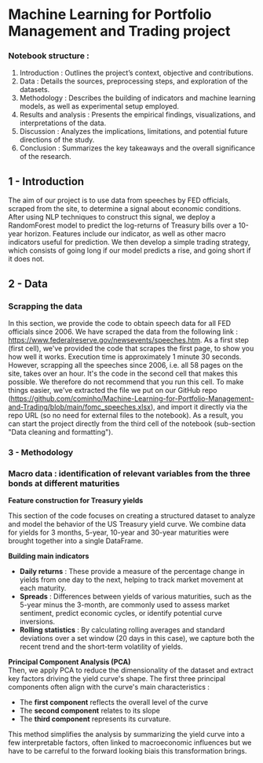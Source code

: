 # Machine Learning for Portfolio Management and Trading project

### Notebook structure :

1.	Introduction : Outlines the project’s context, objective and contributions.
2.	Data : Details the sources, preprocessing steps, and exploration of the datasets.
3.	Methodology : Describes the building of indicators and machine learning models, as well as experimental setup employed.
4.	Results and analysis : Presents the empirical findings, visualizations, and interpretations of the data.
5.	Discussion : Analyzes the implications, limitations, and potential future directions of the study.
6.	Conclusion : Summarizes the key takeaways and the overall significance of the research.

## 1 - Introduction
The aim of our project is to use data from speeches by FED officials, scraped from the site, to determine a signal about economic conditions. After using NLP techniques to construct this signal, we deploy a RandomForest model to predict the log-returns of Treasury bills over a 10-year horizon. Features include our indicator, as well as other macro indicators useful for prediction. We then develop a simple trading strategy, which consists of going long if our model predicts a rise, and going short if it does not.

## 2 - Data
### Scrapping the data
In this section, we provide the code to obtain speech data for all FED officials since 2006. We have scraped the data from the following link : https://www.federalreserve.gov/newsevents/speeches.htm. As a first step (first cell), we've provided the code that scrapes the first page, to show you how well it works. Execution time is approximately 1 minute 30 seconds. However, scrapping all the speeches since 2006, i.e. all 58 pages on the site, takes over an hour. It's the code in the second cell that makes this possible. We therefore do not recommend that you run this cell. To make things easier, we've extracted the file we put on our GitHub repo (https://github.com/cominho/Machine-Learning-for-Portfolio-Management-and-Trading/blob/main/fomc_speeches.xlsx), and import it directly via the repo URL (so no need for external files to the notebook). As a result, you can start the project directly from the third cell of the notebook (sub-section "Data cleaning and formatting").

### 3 - Methodology
### Macro data : identification of relevant variables from the three bonds at different maturities
**Feature construction for Treasury yields**

This section of the code focuses on creating a structured dataset to analyze and model the behavior of the US Treasury yield curve. We combine data for yields for 3 months, 5-year, 10-year and 30-year maturities were brought together into a single DataFrame.

**Building main indicators**  
   - **Daily returns** : These provide a measure of the percentage change in yields from one day to the next, helping to track market movement at each maturity.  
   - **Spreads** : Differences between yields of various maturities, such as the 5-year minus the 3-month, are commonly used to assess market sentiment, predict economic cycles, or identify potential curve inversions.  
   - **Rolling statistics** : By calculating rolling averages and standard deviations over a set window (20 days in this case), we capture both the recent trend and the short-term volatility of yields.

**Principal Component Analysis (PCA)**  
Then, we apply PCA to reduce the dimensionality of the dataset and extract key factors driving the yield curve's shape. The first three principal components often align with the curve's main characteristics :  
- The **first component** reflects the overall level of the curve  
- The **second component** relates to its slope
- The **third component** represents its curvature.

This method simplifies the analysis by summarizing the yield curve into a few interpretable factors, often linked to macroeconomic influences but we have to be carreful to the forward looking biais this transformation brings.
